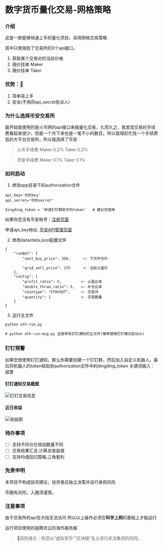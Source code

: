 # 数字货币量化交易-网格策略

### 介绍
这是一款能够快速上手的量化项目，采用网格交易策略

其中只使用到了交易所的3个api接口。
1. 获取某个交易对的当前价格
2. 限价挂单 Maker
3. 限价挂单 Taker

### 优势：🎉
1. 简单易上手
2. 安全(不用将api_secret告诉人)

### 为什么选择币安交易所
最开始我使用的是火币网的api接口来做量化交易，久而久之，我发现交易的手续费看起来很少，但是一个月下来也是一笔不小的数目。所以我得赶忙找一个手续费低的大平台交易所，所以我选择了币安
> 火币手续费 Maker 0.2% Taker 0.2%

> 币安手续费 Maker 0.1% Taker 0.1%

### 如何启动

1. 修改app目录下的authorization文件

```
api_key='你的key'
api_secret='你的secret'

dingding_token = '申请钉钉群助手的token'   # 建议您使用
```

如果你还没有币安账号：[注册页面](https://www.binance.com/cn/register?ref=50178251)

申请api_key地址: [币安API管理页面](https://www.binance.com/cn/usercenter/settings/api-management)

2. 修改data/data.json配置文件
```
{
    "runBet": {
        "next_buy_price": 350,      <- 下次开仓价
         
        "grid_sell_price": 375      <- 当前止盈价
    },
    "config": {
        "profit_ratio": 5,         <- 止盈比率
        "double_throw_ratio": 5,   <- 补仓比率
        "cointype": "ETHUSDT",     <- 交易对
        "quantity": 1              <- 交易数量
    }
}
```
3. 运行主文件
```
python eth-run.py

# python eth-run-msg.py 这是带有钉钉通知的主文件(推荐使用钉钉模式启动👍)
```

### 钉钉预警

如果您想使用钉钉通知，那么你需要创建一个钉钉群，然后加入自定义机器人。最后将机器人的token粘贴到authorization文件中的dingding_token
关键词输入：报警

#### 钉钉通知交易截图

![钉钉交易信息](https://s1.ax1x.com/2020/10/10/0ytKdH.md.jpg)
#### 近日收益
![收益图](https://s1.ax1x.com/2020/10/10/0ya4Yj.md.png)

### 待办事项
- [ ] 支持不同仓位倍投数量不同
- [ ] 交易结果汇总,计算总收益值
- [ ] 支持均值回归策略,三角套利

### 免责申明
本项目不构成投资建议，投资者应独立决策并自行承担风险

币圈有风险，入圈须谨慎。
### 注意事项
由于交易所的api在大陆无法访问
所以以上操作必须在**科学上网**的基础上才能运行

运行项目使用的是腾讯云的海外服务器

> 🚫风险提示：防范以“虚拟货币”“区块链”名义进行非法集资的风险。

